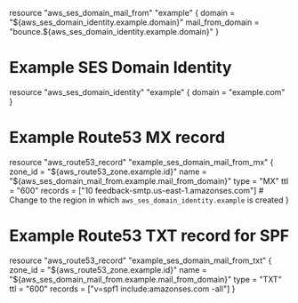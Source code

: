 resource "aws_ses_domain_mail_from" "example" {
  domain           = "${aws_ses_domain_identity.example.domain}"
  mail_from_domain = "bounce.${aws_ses_domain_identity.example.domain}"
}

# Example SES Domain Identity
resource "aws_ses_domain_identity" "example" {
  domain = "example.com"
}

# Example Route53 MX record
resource "aws_route53_record" "example_ses_domain_mail_from_mx" {
  zone_id = "${aws_route53_zone.example.id}"
  name    = "${aws_ses_domain_mail_from.example.mail_from_domain}"
  type    = "MX"
  ttl     = "600"
  records = ["10 feedback-smtp.us-east-1.amazonses.com"]           # Change to the region in which `aws_ses_domain_identity.example` is created
}

# Example Route53 TXT record for SPF
resource "aws_route53_record" "example_ses_domain_mail_from_txt" {
  zone_id = "${aws_route53_zone.example.id}"
  name    = "${aws_ses_domain_mail_from.example.mail_from_domain}"
  type    = "TXT"
  ttl     = "600"
  records = ["v=spf1 include:amazonses.com -all"]
}
